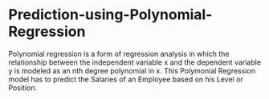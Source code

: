 # Prediction-using-Polynomial-Regression
Polynomial regression is a form of regression analysis in which the relationship between the independent variable x and the dependent variable y is modeled as an nth degree polynomial in x. 
This Polymonial Regression model has to predict the Salaries of an Employee based on his Level or Position.
